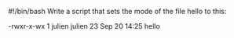 #!/bin/bash
Write a script that sets the mode of the file hello to this:



-rwxr-x-wx 1 julien julien 23 Sep 20 14:25 hello
